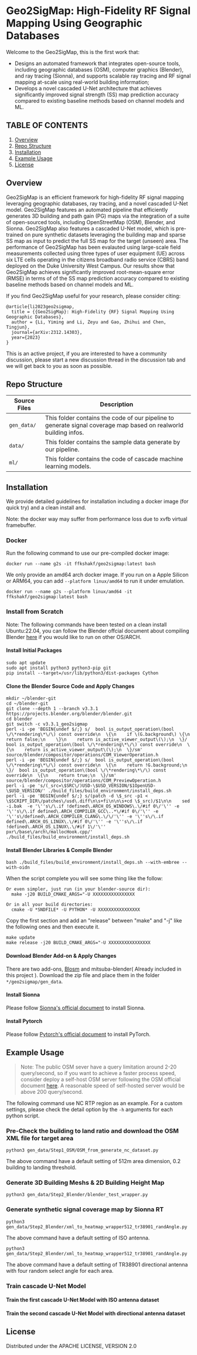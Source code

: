 # Geo2SigMap: High-Fidelity RF Signal Mapping Using Geographic Databases

Welcome to the Geo2SigMap, this is the first work that: 
* Designs an automated framework that integrates open-source tools, including geographic databases (OSM), computer graphics (Blender), and ray tracing (Sionna), and supports scalable ray tracing and RF signal mapping at-scale using real-world building information;
* Develops a novel cascaded U-Net architecture that achieves significantly improved signal strength (SS) map prediction accuracy compared to existing baseline methods based on channel models and ML.

## TABLE OF CONTENTS
1. [Overview](#overview)
2. [Repo Structure](#repo-structure)
3. [Installation](#installation)
4. [Example Usage](#example-usage)
5. [License](#license)

## Overview

Geo2SigMap is an efficient framework for high-fidelity RF signal mapping leveraging geographic databases, ray tracing, and a novel cascaded U-Net model. Geo2SigMap features an automated pipeline that efficiently generates 3D building and path gain (PG) maps via the integration of a suite of open-sourced tools, including OpenStreetMap (OSM), Blender, and Sionna. Geo2SigMap also features a cascaded U-Net model, which is pre-trained on pure synthetic datasets leveraging the building map and sparse SS map as input to predict the full SS map for the target (unseen) area. The performance of Geo2SigMap has been evalauted using large-scale field measurements collected using three types of user equipment (UE) across six LTE cells operating in the citizens broadband radio service (CBRS) band deployed on the Duke University West Campus. Our results show that Geo2SigMap achieves significantly improved root-mean-square error (RMSE) in terms of of the SS map prediction accuracy compared to existing baseline methods based on channel models and ML.

If you find Geo2SigMap useful for your research, please consider citing:
```
@article{li2023geo2sigmap,
  title = {{Geo2SigMap}: High-Fidelity {RF} Signal Mapping Using Geographic Databases},
  author = {Li, Yiming and Li, Zeyu and Gao, Zhihui and Chen, Tingjun},
  journal={arXiv:2312.14303},
  year={2023}
}
```

This is an active project, if you are interested to have a community discussion, please start a new discussion thread in the discussion tab and we will get back to you as soon as possible.

## Repo Structure

|  Source Files      |  Description                                                                                                             |
|  -----             |  -----                                                                                                                   |
|  `gen_data/`   |  This folder contains the code of our pipeline to generate signal coverage map based on realworld building infos. |
|  `data/`    |  This folder contains the sample data generate by our pipeline.                                                 |
|  `ml/`       |  This folder contains the code of cascade machine learning models.                                                           |

## Installation

We provide detailed guidelines for installation including a docker image (for quick try) and a clean install and.

Note: the docker way may suffer from performance loss due to xvfb virtual framebuffer.

### Docker

Run the following command to use our pre-compiled docker image:
```console
docker run --name g2s -it ffkshakf/geo2sigmap:latest bash
```

We only provide an amd64 arch docker image. If you run on a Apple Silicon or ARM64, you can add `--platform linux/amd64` to run it under emulation.
```console
docker run --name g2s --platform linux/amd64 -it ffkshakf/geo2sigmap:latest bash
```

### Install from Scratch
Note: The following commands have been tested on a clean install Ubuntu:22.04, you can follow the Blender offcial document about compiling Blender [here](https://wiki.blender.org/wiki/Building_Blender) if you would like to run on other OS/ARCH.

#### Install Initial Packages
```console
sudo apt update
sudo apt install python3 python3-pip git
pip install --target=/usr/lib/python3/dist-packages Cython
```

#### Clone the Blender Source Code and Apply Changes
```console
mkdir ~/blender-git
cd ~/blender-git
git clone --depth 1 --branch v3.3.1 https://projects.blender.org/blender/blender.git
cd blender
git switch -c v3.3.1_geo2sigmap
perl -i -pe 'BEGIN{undef $/;} s/  bool is_output_operation\(bool \/\*rendering\*\/\) const override\n  \{\n    if \(G.background\) \{\n      return false;\n    \}\n    return is_active_viewer_output\(\);\n  \}/  bool is_output_operation\(bool \/\*rendering\*\/\) const override\n  \{\n    return is_active_viewer_output\(\);\n  \}/sm' source/blender/compositor/operations/COM_ViewerOperation.h
perl -i -pe 'BEGIN{undef $/;} s/  bool is_output_operation\(bool \/\*rendering\*\/\) const override\n  \{\n    return !G.background;\n  \}/  bool is_output_operation\(bool \/\*rendering\*\/\) const override\n  \{\n    return true;\n  \}/sm' source/blender/compositor/operations/COM_PreviewOperation.h
perl -i -pe 's/(_src=\$SRC\/)USD-\$USD_VERSION/$1OpenUSD-\$USD_VERSION/' ./build_files/build_environment/install_deps.sh
perl -i -pe 'BEGIN{undef $/;} s/(patch -d \$_src -p1 < \$SCRIPT_DIR\/patches\/usd\.diff\n\s+fi\n\n\s+cd \$_src)/$1\n\n    sed -i.bak  -e '\''s\/\.if !defined\.ARCH_OS_WINDOWS\.\/#if 0\/'\'' -e '\''s\/\.if defined\.ARCH_COMPILER_GCC\..*\/#if 0\/'\'' -e '\''s\/defined\.ARCH_COMPILER_CLANG\.\/\/'\'' -e '\''s\/\.if defined\.ARCH_OS_LINUX\.\/#if 0\/'\'' -e '\''s\/\.if !defined\.ARCH_OS_LINUX\.\/#if 1\/'\'' pxr\/base\/arch\/mallocHook.cpp/' ./build_files/build_environment/install_deps.sh
```

#### Install Blender Libraries & Compile Blender
```console 
bash ./build_files/build_environment/install_deps.sh --with-embree --with-oidn
```

When the script complete you will see some thing like the follow:
```
Or even simpler, just run (in your blender-source dir):
  make -j20 BUILD_CMAKE_ARGS="-U XXXXXXXXXXXXXXXX

Or in all your build directories:
  cmake -U *SNDFILE* -U PYTHON* -U XXXXXXXXXXXXXXXX

```
Copy the first section and add an "release" between "make" and "-j" like the following ones and then execute it.

```console 
make update
make release -j20 BUILD_CMAKE_ARGS="-U XXXXXXXXXXXXXXXX
```

#### Download Blender Add-on & Apply Changes
There are two add-ons, [Blosm](https://prochitecture.gumroad.com/l/blender-osm) and mitsuba-blender( Already included in this project ). Download the zip file and place them in the folder `*/geo2sigmap/gen_data`.
<!-- ```console 
unzip mitsuba-blender.zip
perl -i -pe 's/  result = subprocess\.run\(\[sys\.executable, '-m', 'ensurepip'\], capture_output=True\)\n\s+return result\.returncode == 0/return True/' mitsuba-blender/__init__.py
zip -r -0 mitsuba-blender.zip mitsuba-blender
``` -->

#### Install Sionna
Please follow [Sionna's official document](https://nvlabs.github.io/sionna/installation.html) to install Sionna.

#### Install Pytorch

Please follow [Pytorch's official document](https://pytorch.org/get-started/locally/) to install PyTorch.

## Example Usage
>Note: The public OSM sever have a query limitation around 2-20 query/second, so if you want to achieve a faster process speed, consider deploy a self-host OSM server following the OSM official document [here](https://wiki.openstreetmap.org/wiki/Overpass_API/Installation). A reasonable speed of self-hosted server would be above 200 query/second.

The following command use NC RTP region as an example. 
For a custom settings, please check the detail option by the `-h` arguments for each python script.
### Pre-Check the building to land ratio and download the OSM XML file for target area
```console
python3 gen_data/Step1_OSM/OSM_from_generate_nc_dataset.py
```
The above command have a default setting of 512m area dimension, 0.2 building to landing threshold.

### Generate 3D Building Meshs & 2D Building Height Map

```console
python3 gen_data/Step2_Blender/blender_test_wrapper.py
```
### Generate synthetic signal coverage map by Sionna RT
```console
python3 gen_data/Step2_Blender/xml_to_heatmap_wrapper512_tr38901_randAngle.py
```
The above command have a default setting of ISO antenna.
```console
python3 gen_data/Step2_Blender/xml_to_heatmap_wrapper512_tr38901_randAngle.py
```

The above command have a default setting of TR38901 directional antenna with four random select angle for each area.
### Train cascade U-Net Model

#### Train the first cascade U-Net Model with ISO antenna dataset
#### Train the second cascade U-Net Model with directional antenna dataset



<!--- #### Generate signal coverage map using Sionna
To use sionna generate signal coverage map, run xxxx. The sionna cofigue is defined in xxxx.

#### Train the model
To train our model, run xxxxx. ---> 

## License

Distributed under the APACHE LICENSE, VERSION 2.0

